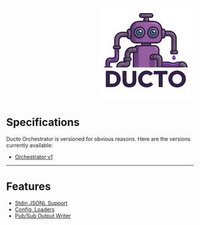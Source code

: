 <!--suppress HtmlDeprecatedAttribute -->
<p align="right">
    <a href="https://github.com/tommed" title="See Project Ducto">
        <img src="../assets/ducto-logo-small.png" alt="A part of Project Ducto"/>
    </a>
</p>

# Specifications

Ducto Orchestrator is versioned for obvious reasons. Here are the versions currently available:

- [Orchestrator v1](./spec-v1.md)

---
# Features

- [Stdin JSONL Support](./spec-stdin-jsonl.md)
- [Config. Loaders](./spec-config-loaders.md)
- [Pub/Sub Output Writer](./spec-feat-output-pubsub.md)
